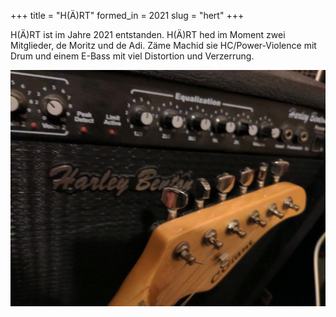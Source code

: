 +++
title = "H(Ä)RT"
formed_in = 2021
slug = "hert"
+++

H(Ä)RT ist im Jahre 2021 entstanden.
H(Ä)RT hed im Moment zwei Mitglieder, de Moritz und de Adi.
Zäme Machid sie HC/Power-Violence mit Drum und einem E-Bass mit viel Distortion und Verzerrung.

<!-- Inhaltlich behandlet H(Ä)RT verschidenie Theme. -->

![Bass Amp & Guitar](/images/guitar_bass_amp.jpg)

